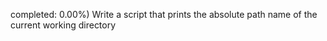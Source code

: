 completed: 0.00%)
Write a script that prints the absolute path name of the current working directory
